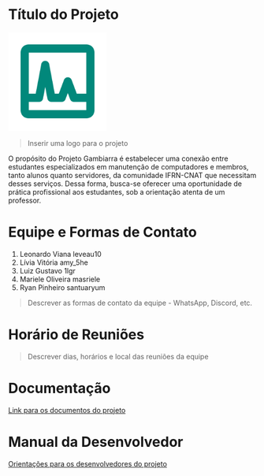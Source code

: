 # Título do Projeto

<img src="logo.png" width="200" height="200" />

>Inserir uma logo para o projeto

O propósito do Projeto Gambiarra é estabelecer uma conexão entre estudantes especializados em manutenção de computadores e membros, tanto alunos quanto servidores, da comunidade IFRN-CNAT que necessitam desses serviços. Dessa forma, busca-se oferecer uma oportunidade de prática profissional aos estudantes, sob a orientação atenta de um professor.


# Equipe e Formas de Contato

1. Leonardo Viana leveau10
2. Lívia Vitória amy_5he
3. Luiz Gustavo 1lgr
4. Mariele Oliveira masriele
5. Ryan Pinheiro santuaryum

> Descrever as formas de contato da equipe - WhatsApp, Discord, etc.

# Horário de Reuniões

> Descrever dias, horários e local das reuniões da equipe

# Documentação

[Link para os documentos do projeto](doc/documentacao.md)

# Manual da Desenvolvedor

[Orientações para os desenvolvedores do projeto](doc/guia-ds/guia.md)
